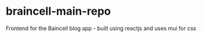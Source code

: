 # braincell-main-repo

Frontend for the Baincell blog app - built using reactjs and uses mui for css
